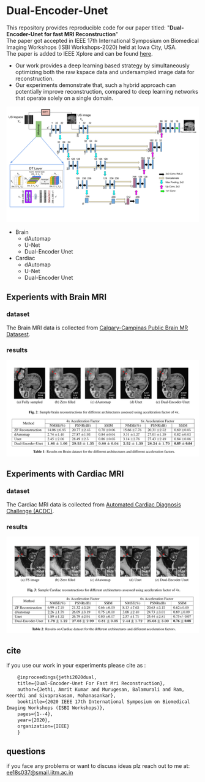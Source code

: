 # Dual-Encoder-Unet
This repository provides reproducible code for our paper titled: "**Dual-Encoder-Unet for fast MRI Reconstruction**"
<br>
The paper got accepted in IEEE 17th International Symposium on Biomedical Imaging Workshops (ISBI Workshops-2020) held at Iowa City, USA.
<br>
The paper is added to IEEE Xplore and can be found [here](https://ieeexplore.ieee.org/document/9153453).
<br>

* Our work provides a deep learning based strategy by simultaneously optimizing both the raw kspace data and undersampled image data for reconstruction. 
* Our experiments demonstrate that, such a hybrid approach can potentially improve reconstruction, compared to deep learning networks that operate solely on a single domain.

<img src="brain/images/dualencoder_fin.png">

* Brain
    * dAutomap
    * U-Net
    * Dual-Encoder Unet
* Cardiac
    * dAutomap
    * U-Net
    * Dual-Encoder Unet

## Experients with Brain MRI

### dataset
The Brain MRI data is collected from [Calgary-Campinas Public Brain MR Datasest](https://sites.google.com/view/calgary-campinas-dataset/home). 

### results
<img src="brain/brain.png">

## Experiments with Cardiac MRI

### dataset
The Cardiac MRI data is collected from [Automated Cardiac Diagnosis Challenge (ACDC)](https://acdc.creatis.insa-lyon.fr/description/databases.html). 

### results
<img src="cardiac/cardiac.png">


<!-- <img src="brain/images/fs4.png" width = 175>  <img src="brain/images/us4.png" width = 175>
<img src="brain/images/dauto4.png" width = 175>
<img src="brain/images/unet4.png" width = 175>
<img src="brain/images/dual4.png" width = 175>

<img src="cardiac/images/fs_cardiac.png" width = 175>  <img src="cardiac/images/us_cardiac.png" width = 175>
<img src="cardiac/images/dauto_cardiac.png" width = 175>
<img src="cardiac/images/unet_cardiac.png" width = 175>
<img src="cardiac/images/dual_cardiac.png" width = 175> -->

## cite
if you use our work in your experiments please cite as :


```
    @inproceedings{jethi2020dual,
    title={Dual-Encoder-Unet For Fast Mri Reconstruction},
    author={Jethi, Amrit Kumar and Murugesan, Balamurali and Ram, Keerthi and Sivaprakasam, Mohanasankar},
    booktitle={2020 IEEE 17th International Symposium on Biomedical Imaging Workshops (ISBI Workshops)},
    pages={1--4},
    year={2020},
    organization={IEEE}
    }
```
## questions
if you face any problems or want to discuss ideas plz reach out to me at: ee18s037@smail.iitm.ac.in
